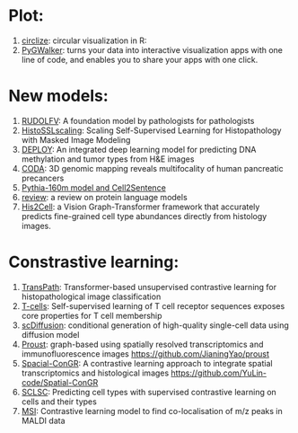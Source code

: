 # Plot: 
1. [circlize](https://github.com/jokergoo/circlize): circular visualization in R: 
2. [PyGWalker](https://kanaries.net/pygwalker): turns your data into interactive visualization apps with one line of code, and enables you to share your apps with one click.
# New models:
1. [RUDOLFV](https://arxiv.org/pdf/2401.04079): A foundation model by pathologists for pathologists
2. [HistoSSLscaling](https://github.com/owkin/HistoSSLscaling): Scaling Self-Supervised Learning for Histopathology with Masked Image Modeling
3. [DEPLOY]([https://github.com/yaozhong/SCLSC?tab=readme-ov-file](https://zenodo.org/records/10888478)): An integrated deep learning model for predicting DNA methylation and tumor types from H&E images
4. [CODA](https://github.com/ashleylk/CODA): 3D genomic mapping reveals multifocality of human pancreatic precancers
5. [Pythia-160m model and Cell2Sentence](https://huggingface.co/vandijklab/pythia-160m-c2s)
6. [review](https://www.apoorva-srinivasan.com/plms/): a review on protein language models
7. [His2Cell](https://github.com/Weiqin-Zhao/Hist2Cell): a Vision Graph-Transformer framework that accurately predicts fine-grained cell type abundances directly from histology images.
# Constrastive learning:
1. [TransPath](https://github.com/Xiyue-Wang/TransPath): Transformer-based unsupervised contrastive learning for histopathological image classification
1. [T-cells](https://www.science.org/doi/10.1126/sciadv.adk4670): Self-supervised learning of T cell receptor sequences exposes core properties for T cell membership
2. [scDiffusion](https://github.com/EperLuo/scDiffusion): conditional generation of high-quality single-cell data using diffusion model
3. [Proust](https://www.biorxiv.org/content/10.1101/2024.02.02.578662v1): graph-based using spatially resolved transcriptomics and immunofluorescence images https://github.com/JianingYao/proust
4. [Spacial-ConGR](https://www.sciencedirect.com/science/article/pii/S200103702400120X):  A contrastive learning approach to integrate spatial transcriptomics and histological images https://github.com/YuLin-code/Spatial-ConGR
5. [SCLSC](https://github.com/yaozhong/SCLSC): Predicting cell types with supervised contrastive learning on cells and their types
6. [MSI](https://github.com/LabLaskin/MSI-self-supervised-clustering): Contrastive learning model to find co-localisation of m/z peaks in MALDI data
